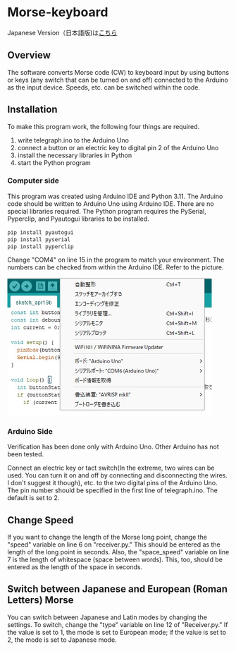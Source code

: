 # Morse-keyboard
Japanese Version（日本語版)は[こちら](README-JA.md)
## Overview

The software converts Morse code (CW) to keyboard input by using buttons or keys (any switch that can be turned on and off) connected to the Arduino as the input device. Speeds, etc. can be switched within the code.

## Installation

To make this program work, the following four things are required.

1. write telegraph.ino to the Arduino Uno
2. connect a button or an electric key to digital pin 2 of the Arduino Uno
3. install the necessary libraries in Python
4. start the Python program

### Computer side

This program was created using Arduino IDE and Python 3.11. The Arduino code should be written to Arduino Uno using Arduino IDE. There are no special libraries required. The Python program requires the PySerial, Pyperclip, and Pyautogui libraries to be installed.

```
pip install pyautogui
pip install pyserial
pip install pyperclip
```

Change "COM4" on line 15 in the program to match your environment. The numbers can be checked from within the Arduino IDE. Refer to the picture.

![Arduino-IDE](/arduino-ide.jpg) 

### Arduino Side

Verification has been done only with Arduino Uno. Other Arduino has not been tested.

Connect an electric key or tact switch(In the extreme, two wires can be used. You can turn it on and off by connecting and disconnecting the wires. I don't suggest it though), etc. to the two digital pins of the Arduino Uno. The pin number should be specified in the first line of telegraph.ino. The default is set to 2.

## Change Speed

If you want to change the length of the Morse long point, change the "speed" variable on line 6 on "receiver.py." This should be entered as the length of the long point in seconds. Also, the "space_speed" variable on line 7 is the length of whitespace (space between words). This, too, should be entered as the length of the space in seconds.

## Switch between Japanese and European (Roman Letters) Morse

You can switch between Japanese and Latin modes by changing the settings. To switch, change the "type" variable on line 12 of "Receiver.py." If the value is set to 1, the mode is set to European mode; if the value is set to 2, the mode is set to Japanese mode.
